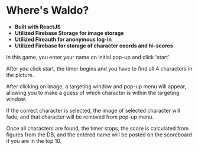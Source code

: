# Where's Waldo?

- **Built with ReactJS**
- **Utilized Firebase Storage for image storage**
- **Utilized Fireauth for anonymous log-in**
- **Utilized Firebase for storage of character coords and hi-scores**

In this game, you enter your name on initial pop-up and click 'start'.

After you click start, the timer begins and you have to find all 4 characters in the picture.

After clicking on image, a targeting window and pop-up menu will appear, allowing you to make a guess of which character is within the targeting window.

If the correct character is selected, the image of selected character will fade, and that character will be removed from pop-up menu.

Once all characters are found, the timer stops, the score is calculated from figures from the DB, and the entered name will be posted on the scoreboard if you are in the top 10.
